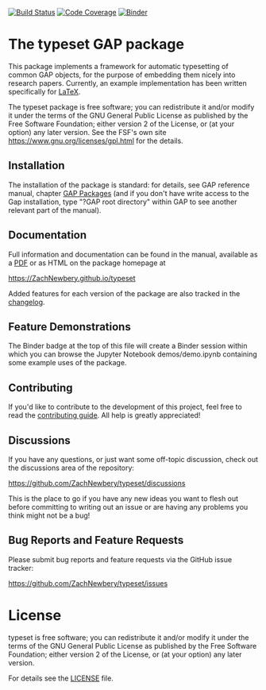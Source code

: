 [![Build Status](https://github.com/ZachNewbery/typeset/workflows/CI/badge.svg?branch=main)](https://github.com/ZachNewbery/typeset/actions?query=workflow%3ACI+branch%3Amain)
[![Code Coverage](https://codecov.io/gh/ZachNewbery/typeset/branch/main/graph/badge.svg?token=8M7DUY6DWT)](https://codecov.io/gh/ZachNewbery/typeset)
[![Binder](https://mybinder.org/badge_logo.svg)](https://mybinder.org/v2/gh/ZachNewbery/typeset/demo)

# The typeset GAP package
This package implements a framework for automatic typesetting of common GAP objects, 
for the purpose of embedding them nicely into research papers. Currently, an example
implementation has been written specifically for [LaTeX](https://www.latex-project.org/).

The typeset package is free software; you can redistribute it and/or modify
it under the terms of the GNU General Public License as published by the Free
Software Foundation; either version 2 of the License, or (at your option) any
later version. See the FSF's own site <https://www.gnu.org/licenses/gpl.html>
for the details.

## Installation
The installation of the package is standard: for details, see GAP reference
manual, chapter [GAP Packages](https://docs.gap-system.org/doc/ref/chap76_mj.html) 
(and if you don't have write access to the Gap installation, type "?GAP root directory"
within GAP to see another relevant part of the manual).

## Documentation
Full information and documentation can be found in the manual, available
as a [PDF](doc/manual.pdf) or as HTML on the package homepage at

<https://ZachNewbery.github.io/typeset>

Added features for each version of the package are also tracked in the [changelog](CHANGELOG.md).

## Feature Demonstrations
The Binder badge at the top of this file will create a Binder session within which you can browse the 
Jupyter Notebook demos/demo.ipynb containing some example uses of the package.

## Contributing
If you'd like to contribute to the development of this project, feel free to read
the [contributing guide](CONTRIBUTING.md). All help is greatly appreciated!

## Discussions
If you have any questions, or just want some off-topic discussion, check out the
discussions area of the repository:

  <https://github.com/ZachNewbery/typeset/discussions>

This is the place to go if you have any new ideas you want to flesh out before
committing to writing out an issue or are having any problems you think might not 
be a bug!

## Bug Reports and Feature Requests
Please submit bug reports and feature requests via the GitHub issue tracker:

  <https://github.com/ZachNewbery/typeset/issues>

# License
typeset is free software; you can redistribute it and/or modify
it under the terms of the GNU General Public License as published by the
Free Software Foundation; either version 2 of the License, or (at your
option) any later version.

For details see the [LICENSE](LICENSE) file.

